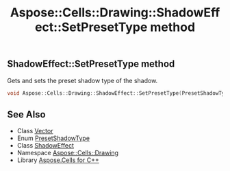 ﻿---
title: Aspose::Cells::Drawing::ShadowEffect::SetPresetType method
linktitle: SetPresetType
second_title: Aspose.Cells for C++ API Reference
description: 'Aspose::Cells::Drawing::ShadowEffect::SetPresetType method. Gets and sets the preset shadow type of the shadow in C++.'
type: docs
weight: 700
url: /cpp/aspose.cells.drawing/shadoweffect/setpresettype/
---
## ShadowEffect::SetPresetType method


Gets and sets the preset shadow type of the shadow.

```cpp
void Aspose::Cells::Drawing::ShadowEffect::SetPresetType(PresetShadowType value)
```

## See Also

* Class [Vector](../../../aspose.cells/vector/)
* Enum [PresetShadowType](../../presetshadowtype/)
* Class [ShadowEffect](../)
* Namespace [Aspose::Cells::Drawing](../../)
* Library [Aspose.Cells for C++](../../../)
